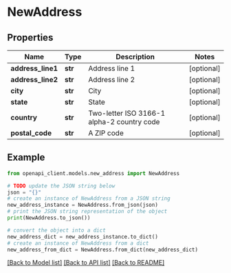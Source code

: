 # NewAddress


## Properties

Name | Type | Description | Notes
------------ | ------------- | ------------- | -------------
**address_line1** | **str** | Address line 1 | [optional] 
**address_line2** | **str** | Address line 2 | [optional] 
**city** | **str** | City | [optional] 
**state** | **str** | State | [optional] 
**country** | **str** | Two-letter ISO 3166-1 alpha-2 country code | [optional] 
**postal_code** | **str** | A ZIP code | [optional] 

## Example

```python
from openapi_client.models.new_address import NewAddress

# TODO update the JSON string below
json = "{}"
# create an instance of NewAddress from a JSON string
new_address_instance = NewAddress.from_json(json)
# print the JSON string representation of the object
print(NewAddress.to_json())

# convert the object into a dict
new_address_dict = new_address_instance.to_dict()
# create an instance of NewAddress from a dict
new_address_from_dict = NewAddress.from_dict(new_address_dict)
```
[[Back to Model list]](../README.md#documentation-for-models) [[Back to API list]](../README.md#documentation-for-api-endpoints) [[Back to README]](../README.md)


